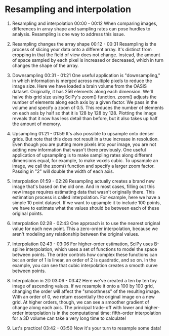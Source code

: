 # Resampling and interpolation

1. Resampling and interpolation
00:00 - 00:12
When comparing images, differences in array shape and sampling rates can pose hurdles to analysis. Resampling is one way to address this issue.

2. Resampling changes the array shape
00:12 - 00:31
Resampling is the process of slicing your data onto a different array. It's distinct from cropping in that the field of view does not change. Instead, the amount of space sampled by each pixel is increased or decreased, which in turn changes the shape of the array.

3. Downsampling
00:31 - 01:21
One useful application is "downsampling," in which information is merged across multiple pixels to reduce the image size. Here we have loaded a brain volume from the OASIS dataset. Originally, it has 256 elements along each dimension. We'll halve this grid size using SciPy's zoom() function. zoom() adjusts the number of elements along each axis by a given factor. We pass in the volume and specify a zoom of 0.5. This reduces the number of elements on each axis by half so that it is 128 by 128 by 128. Plotting the image reveals that it now has less detail than before, but it also takes up half the amount of memory.

4. Upsampling
01:21 - 01:59
It's also possible to upsample onto denser grids. But note that this does not result in a true increase in resolution. Even though you are putting more pixels into your image, you are not adding new information that wasn't there previously. One useful application of upsampling is to make sampling rates along different dimensions equal, for example, to make voxels cubic. To upsample an image, we call the zoom() function and specify a larger zoom factor. Passing in "2" will double the width of each axis.

5. Interpolation
01:59 - 02:28
Resampling actually creates a brand new image that's based on the old one. And in most cases, filling out this new image requires estimating data that wasn't originally there. This estimation process is called interpolation. For example, here we have a simple 10 point dataset. If we want to upsample it to include 100 points, we have to estimate what the values should be between each of these original points.

6. Interpolation
02:28 - 02:43
One approach is to use the nearest original value for each new point. This a zero-order interpolation, because we aren't modeling any relationship between the original values.

7. Interpolation
02:43 - 03:06
For higher-order estimation, SciPy uses B-spline interpolation, which uses a set of functions to model the space between points. The order controls how complex these functions can be: an order of 1 is linear, an order of 2 is quadratic, and so on. In the example, you can see that cubic interpolation creates a smooth curve between points.

8. Interpolation in 2D
03:06 - 03:42
Here we've created a ten by ten toy image of ascending values. If we resample it onto a 100 by 100 grid, changing the order will affect the "smoothness" of the resulting image. With an order of 0, we return essentially the original image on a new grid. At higher orders, though, we can see a smoother gradient of change along each axis. The principal trade-off with lower and higher-order interpolation is in the computational time: fifth-order interpolation for a 3D volume can take a very long time to calculate!

9. Let's practice!
03:42 - 03:50
Now it's your turn to resample some data!